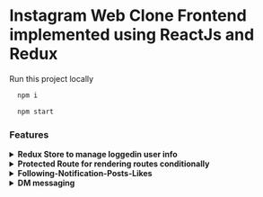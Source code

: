 # Instagram Web Clone Frontend implemented using ReactJs and Redux
Run this project locally 

```bash
  npm i
```
```bash
  npm start
```

### Features

<details>
<summary><b> Redux Store to manage loggedin user info </b></summary>
	</br>
    <p> Redux store setted up with redux-toolkit and API middleware </p>
    
   <p> Here is the implementation of basic API call. We use redux ducks apporach which suggests to keep all related implemantation in one file instead of 
   seperating them as actions,reducers etc. <p>
    
```javascript
   export const login = (data) =>
	apiCall({
		url: `${process.env.REACT_APP_BE_URL}/auth/login`,
		method: "post",
		data,
		onStart: requested.type,
		onSuccess: loginSuccess.type,
		onError: failed.type,
	});
```
 If want to learn more about middleware implementation and using redux ducks approach you check my starter template 
	[here](https://github.com/orhanors/React-Redux-Typescript-Starterkit)
</details>


<details>
<summary><b> Protected Route for rendering routes conditionally </b></summary>
	</br>
    <p> We're protecting all the routes from not loggedin users. User should login or signup to see homepage and the other pages </p>
    
   <p> Here is the implementation of super powerful Protected Route <p>
    
```javascript
  const ProtectedRoute = ({ component: Component, ...rest }) => {
	const dispatch = useDispatch();
	const currentUser = useSelector((state) => state.user.data);
	const history = useHistory();
	useEffect(() => {
		if (isAuthUser()) {
			console.log(rest.path);
			if (rest.path === "/") {
				dispatch(getUserProfile());
			}
		}
	}, []);
	return (
		<Route
			{...rest}
			render={(props) =>
				isAuthUser() ? (
					<Component {...props} />
				) : (
					<Redirect to='/login' />
				)
			}
		/>
	);
};
```
Woww that's really cool right. But what the hack is that. Let's see what's going there:

We're keeping a not httpOnly boolean cookie to manage user status. It doesn't contain any sensitive information about user. It just contain a boolean value to check if the user is loggedin. Evertime when we send a request to our [backend](https://github.com/orhanors/Instagram-BE) and it returns a 200 or 201 response we're setting some cookies on browser. These cookies are <strong>token</strong>, <strong>refreshToken</strong> and <strong>isAuthUser</strong>. token and refreshToken cookies are httpOnly to prevent attackers to get user precious token. isAuthUser is not a httpOnly cookie, so we can manage user loggedin status using this cookie.

Here's a little helper function to check this cookie:

```javascript
import { getCookie } from "./cookies";

export const isAuthUser = () => {
	return getCookie("isAuthUser") === "true";
};
```

In our protected route we can create a condition using this cookie. <h5> If the user is loggedin allow him/her to see our precious routes. Otherwise go back to login page. </h5> Yeapp. You now the biggest secret now. Please don't hack my website

What about useEffect and dispatch? We're saying our protected route to fetch user info everytime when I call you and set my redux user state with user information. So I can get user information whatever component I want. Also we have a condition there. 

```javascript
if (rest.path === "/") {
  dispatch(getUserProfile());
}
```
We have this condition to make just one API call. Otherwise this will make API call for each protected route. We want to keep our application performence well.

And the funniest part is using this ProtectedRouter. What we need to do is just using ProtectedRouter instead of normal react Route.

```javascript
	<Route path='/login' exact component={Login} />
	<Route path='/signup' exact component={Signup} />
	<ProtectedRoute path='/' exact component={Home} />
	<ProtectedRoute path='/dm/message' exact component={Message} />
	<ProtectedRoute path='/:user' exact component={Profile} />
```
.
</details>

<details>
<summary><b> Following-Notification-Posts-Likes </b></summary>
</br>
    All these features respond immediately to changes. If you follow user2, you'll see that your following size will be +1 immediately. Same for likes,notification and posts. You don't need to refresh page to see changes. That's why we are using React.  
</details>


<details>
<summary><b> DM messaging </b></summary>
	</br>
    This is a test feature which is implemented using socket.io-client. You need to talk to me if you want to make a conversation with your follers or following. It's just requires adding starting chat feature to FE. We tested it our test account by creating conversation models in database it works well. This will be the next feature. Stay tuned.
</details>
